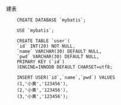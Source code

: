 建表

        CREATE DATABASE `mybatis`;
        
        USE `mybatis`;
        
        CREATE TABLE `user`(
        `id` INT(20) NOT NULL,
        `name` VARCHAR(30) DEFAULT NULL,
        `pwd` VARCHAR(30) DEFAULT NULL,
        PRIMARY KEY (`id`)
        )ENGINE=INNODB DEFAULT CHARSET=utf8;
        
        INSERT USER(`id`,`name`,`pwd`) VALUES
        (1,'小黄','123456'),
        (2,'小黄','123456'),
        (3,'小黄','123456');

